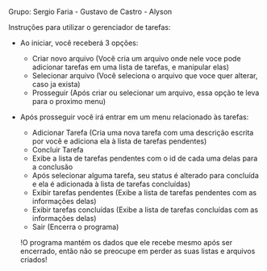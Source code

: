 Grupo: Sergio Faria - Gustavo de Castro - Alyson

Instruções para utilizar o gerenciador de tarefas:

- Ao iniciar, você receberá 3 opções:
   
   + Criar novo arquivo (Você cria um arquivo onde nele voce pode adicionar tarefas em uma lista de tarefas, e manipular elas)
   + Selecionar arquivo (Você seleciona o arquivo que voce quer alterar, caso ja exista)
   + Prosseguir (Após criar ou selecionar um arquivo, essa opção te leva para o proximo menu)

- Após prosseguir você irá entrar em um menu relacionado às tarefas:
   
   + Adicionar Tarefa (Cria uma nova tarefa com uma descrição escrita por você e adiciona ela à lista de tarefas pendentes)
   + Concluir Tarefa 
	- Exibe a lista de tarefas pendentes com o id de cada uma delas para a conclusão
	- Após selecionar alguma tarefa, seu status é alterado para concluída e ela é adicionada à lista de tarefas concluídas)
   + Exibir tarefas pendentes (Exibe a lista de tarefas pendentes com as informações delas)
   + Exibir tarefas concluídas (Exibe a lista de tarefas concluídas com as informações delas)
   + Sair (Encerra o programa)

   !O programa mantém os dados que ele recebe mesmo após ser encerrado, então não se preocupe em perder as suas listas e arquivos criados!

